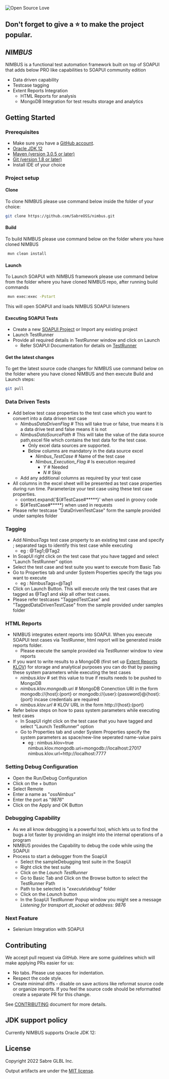 <!--
  MIT License

  	Copyright 2022 Sabre GLBL Inc.

	Permission is hereby granted, free of charge, to any person obtaining a copy of this software and associated documentation files (the "Software"), to deal in the Software without restriction, including without limitation the rights to use, copy, modify, merge, publish, distribute, sublicense, and/or sell copies of the Software, and to permit persons to whom the Software is furnished to do so, subject to the following conditions:

	The above copyright notice and this permission notice shall be included in all copies or substantial portions of the Software.

	THE SOFTWARE IS PROVIDED "AS IS", WITHOUT WARRANTY OF ANY KIND, EXPRESS OR IMPLIED, INCLUDING BUT NOT LIMITED TO THE WARRANTIES OF MERCHANTABILITY, FITNESS FOR A PARTICULAR PURPOSE AND NONINFRINGEMENT. IN NO EVENT SHALL THE AUTHORS OR COPYRIGHT HOLDERS BE LIABLE FOR ANY CLAIM, DAMAGES OR OTHER LIABILITY, WHETHER IN AN ACTION OF CONTRACT, TORT OR OTHERWISE, ARISING FROM, OUT OF OR IN CONNECTION WITH THE SOFTWARE OR THE USE OR OTHER DEALINGS IN THE SOFTWARE.
 -->

![Open Source Love](https://badges.frapsoft.com/os/v1/open-source.svg?v=103)

## Don't forget to give a :star: to make the project popular.

## _NIMBUS_


NIMBUS is a functional test automation framework built on top of SOAPUI that adds below PRO like capabilities to SOAPUI community edition
* Data driven capability
* Testcase tagging
* Extent Reports Integration
    * HTML Reports for analysis
    * MongoDB Integration for test results storage and analytics


## Getting Started

### Prerequisites

* Make sure you have a [GitHub account](https://github.com/signup/free).
* [Oracle JDK 12](https://www.oracle.com/java/technologies/javase/jdk12-archive-downloads.html)
* [Maven (version 3.0.5 or later)](http://maven.apache.org/)
* [Git (version 1.8 or later)](http://git-scm.com)
* Install IDE of your choice

### Project setup

#### Clone

To clone NIMBUS please use command below inside the folder of your choice:

```bash
git clone https://github.com/SabreOSS/nimbus.git
```

#### Build

To build NIMBUS please use command below on the folder where you have cloned NIMBUS

```bash
 mvn clean install
```
#### Launch

To Launch SOAPUI with NIMBUS framework please use command below from the folder where you have cloned NIMBUS repo, after running build commands

```bash
 mvn exec:exec -Pstart
```
This will open SOAPUI and loads NIMBUS SOAPUI listeners

#### Executing SOAPUI Tests

* Create a new [SOAPUI Project](https://www.soapui.org/docs/soapui-projects/) or Import any existing project
* Launch TestRunner
* Provide all required details in TestRunner window and click on Launch
  * Refer SOAPUI Documentation for details on [TestRunner](https://www.soapui.org/docs/test-automation/running-functional-tests/)

#### Get the latest changes

To get the latest source code changes for NIMBUS use command below on the folder where you have cloned NIMBUS and then execute Build and Launch steps:

```bash
git pull
```

### Data Driven Tests

* Add below test case properties to the test case which you want to convert into a data driven test case
  * _NimbusDataDrivenFlag_ # This will take true or false, true means it is a data drive test and false means it is not
  * _NimbusDataSourcePath_ # This will take the value of the data source path,excel file which contains the test data for the test case.
    * Only excel data sources are supported.
    * Below columns are mandatory in the data source excel
      * _Nimbus_TestCase_ # Name of the test case
      * _Nimbus_Execution_Flag_ # Is execution required
        * _Y_ # Needed
        * _N_ # Skip
  * Add any additional columns as required by your test case
* All columns in the excel sheet will be presented as test case properties during run time. Parameterize your test case using these test case properties.
  * context.expand('${#TestCase#*****}' when used in groovy code
  * ${#TestCase#*****} when used in requests
* Please refer testcase "DataDrivenTestCase" form the sample provided under samples folder

### Tagging

* Add _NimbusTags_ test case property to an existing test case and specify ; separated tags to identify this test case while executing
  * eg : @Tag1;@Tag2
* In SoapUI right click on the test case that you have tagged and select "Launch TestRunner" option
* Select the test case and test suite you want to execute from Basic Tab
* Go to Properties tab and under System Properties specify the tags you want to execute
  * eg : NimbusTags=@Tag1
* Click on Launch Button. This will execute only the test cases that are tagged as @Tag1 and skip all other test cases.
* Please refer testcases  "TaggedTestCase" and "TaggedDataDrivenTestCase" from the sample provided under samples folder

### HTML Reports

* NIMBUS integrates extent reports into SOAPUI. When you execute SOAPUI test cases via TestRunner, html report will be generated inside reports folder.
  * Please execute the sample provided via TestRunner window to view reports
* If you want to write results to a MongoDB (first set up [Extent Reports KLOV](https://www.extentreports.com/docs/versions/5/klov/index.html)) for storage and analytical purposes you can do that by passing these system parameters while executing the test cases
    * _nimbus.klov_ # set this value to true if results needs to be pushed to MongoDB
    * _nimbus.klov.mongodb.uri_ # MongoDB Conenction URI in the form  mongodb://{host}:{port} or mongodb://{user}:{password}@{host}:{port} incase credentials are required
    * _nimbus.klov.url_ # KLOV URL in the form http://{host}:{port}
* Refer below steps on how to pass system parameters while executing test cases
  * In SoapUI right click on the test case that you have tagged and select "Launch TestRunner" option
  * Go to Properties tab and under System Properties specify the system parameters as space/new-line seperated name-value pairs
    * eg : nimbus.klov=true nimbus.klov.mongodb.uri=mongodb://localhost:27017 nimbus.klov.url=http://localhost:7777

### Setting Debug Configuration

* Open the Run/Debug Configuration 
* Click on the + button
* Select Remote
* Enter a name as "_ossNimbus_"
* Enter the port as "_9876_"
* Click on the Apply and OK Button


### Debugging Capability

* As we all know debugging is a powerful tool, which lets us to find the bugs a lot faster by providing an insight into the internal operations of a program
* NIMBUS provides the Capability to debug the code while using the SOAPUI
* Process to start a debugger from the SoapUI
    * Select the sampleDebugging test suite in the SoapUI
    * Right click the test suite
    * Click on the _Launch TestRunner_
    * Go to Basic Tab and Click on the Browse button to select the TestRunner Path
    * Path to be selected is "_execute\debug_" folder 
    * Click on the _Launch_ button
    * In the SoapUI TestRunner Popup window you might see a message _Listening for transport dt_socket at address: 9876_
    
### Next Feature

* Selenium Integration with SOAPUI
    

## Contributing

We accept pull request via _GitHub_. Here are some guidelines which will make applying PRs easier for us:

* No tabs. Please use spaces for indentation.
* Respect the code style.
* Create minimal diffs - disable on save actions like reformat source code or organize imports.
  If you feel the source code should be reformatted create a separate PR for this change.

See [CONTRIBUTING](CONTRIBUTING.md) document for more details.

## JDK support policy
Currently NIMBUS supports Oracle JDK 12:

## License

Copyright 2022 Sabre GLBL Inc.

Output artifacts are under the [MIT license](LICENSE).
